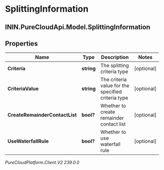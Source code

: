 # SplittingInformation

## ININ.PureCloudApi.Model.SplittingInformation

## Properties

|Name | Type | Description | Notes|
|------------ | ------------- | ------------- | -------------|
| **Criteria** | **string** | The splitting criteria type | [optional] |
| **CriteriaValue** | **string** | The criteria value for the specified criteria type | [optional] |
| **CreateRemainderContactList** | **bool?** | Whether to create remainder contact list | [optional] |
| **UseWaterfallRule** | **bool?** | Whether to use waterfall rule | [optional] |



_PureCloudPlatform.Client.V2 239.0.0_
